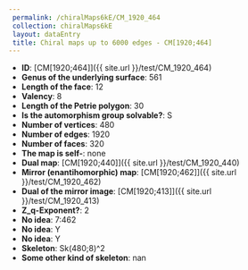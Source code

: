 ```yaml
--- 
 permalink: /chiralMaps6kE/CM_1920_464 
 collection: chiralMaps6kE
 layout: dataEntry
 title: Chiral maps up to 6000 edges - CM[1920;464]
---
```


- **ID**: [CM[1920;464]]({{ site.url }}/test/CM_1920_464)
- **Genus of the underlying surface**: 561
- **Length of the face**: 12
- **Valency**: 8
- **Length of the Petrie polygon**: 30
- **Is the automorphism group solvable?**: S
- **Number of vertices**: 480
- **Number of edges**: 1920
- **Number of faces**: 320
- **The map is self-**: none
- **Dual map**: [CM[1920;440]]({{ site.url }}/test/CM_1920_440)
- **Mirror (enantihomorphic) map**: [CM[1920;462]]({{ site.url }}/test/CM_1920_462)
- **Dual of the mirror image**: [CM[1920;413]]({{ site.url }}/test/CM_1920_413)
- **Z_q-Exponent?**: 2
- **No idea**:  7:462
- **No idea**: Y
- **No idea**: Y
- **Skeleton**: Sk(480;8)^2
- **Some other kind of skeleton**: nan
